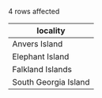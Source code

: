 4 rows affected

|locality|
|--|
|Anvers Island|
|Elephant Island|
|Falkland Islands|
|South Georgia Island|
